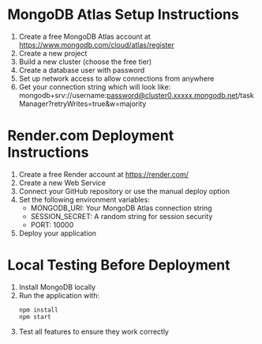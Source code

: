 # MongoDB Atlas Setup Instructions

1. Create a free MongoDB Atlas account at https://www.mongodb.com/cloud/atlas/register
2. Create a new project
3. Build a new cluster (choose the free tier)
4. Create a database user with password
5. Set up network access to allow connections from anywhere
6. Get your connection string which will look like:
   mongodb+srv://username:password@cluster0.xxxxx.mongodb.net/taskManager?retryWrites=true&w=majority

# Render.com Deployment Instructions

1. Create a free Render account at https://render.com/
2. Create a new Web Service
3. Connect your GitHub repository or use the manual deploy option
4. Set the following environment variables:
   - MONGODB_URI: Your MongoDB Atlas connection string
   - SESSION_SECRET: A random string for session security
   - PORT: 10000
5. Deploy your application

# Local Testing Before Deployment

1. Install MongoDB locally
2. Run the application with:
   ```
   npm install
   npm start
   ```
3. Test all features to ensure they work correctly
